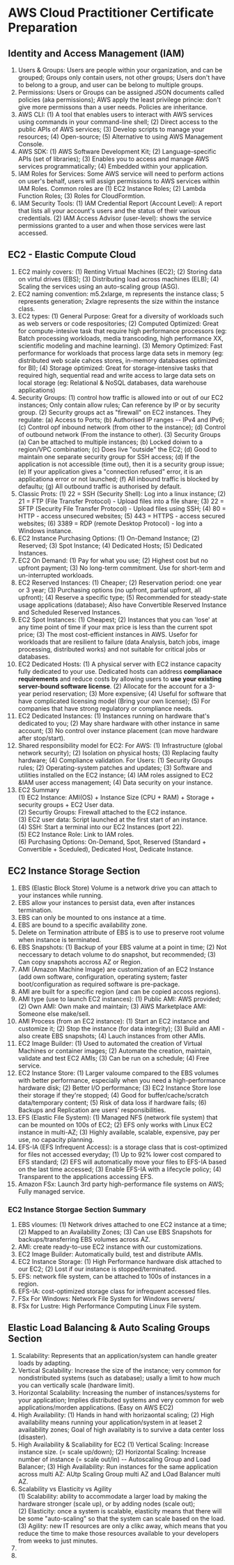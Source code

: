 # AWS Cloud Practitioner Certificate Preparation
## Identity and Access Management (IAM)
1. Users & Groups: Users are people within your organization, and can be grouped; Groups only contain users, not other groups; Users don't have to belong to a group, and user can be belong to multiple groups. 
2. Permissions: Users or Groups can be assigned JSON documents called policies (aka permissions); AWS apply the least privilege princie: don't give more permissons than a user needs. Policies are inheritance. 
3. AWS CLI: (1) A tool that enables users to interact with AWS services using commands in your command-line shell; (2) Direct access to the public APIs of AWS services; (3) Develop scripts to manage your resources; (4) Open-source; (5) Alternative to using AWS Management Console.
4. AWS SDK: (1) AWS Software Development Kit; (2) Language-specific APIs (set of libraries); (3) Enables you to access and manage AWS services programmatically; (4) Embedded within your application. 
5. IAM Roles for Services: Some AWS service will need to perform actions on user's behalf, users will assign permissions to AWS services within IAM Roles. Common roles are (1) EC2 Instance Roles; (2) Lambda Function Roles; (3) Roles for CloudFormtion.
6. IAM Security Tools: (1) IAM Credential Report (Account Level): A report that lists all your account's users and the status of their various credentials. (2) IAM Access Advisor (user-level): shows the service permissions granted to a user and when those services were last accessed.


## EC2 - Elastic Compute Cloud
1. EC2 mainly covers: (1) Renting Virtual Machines (EC2); (2) Storing data on virtul drives (EBS); (3) Distributing load across machines (ELB); (4) Scaling the services using an auto-scaling group (ASG). 
2. EC2 naming convention: m5.2xlarge, m represents the instance class; 5 represents generation; 2xlagre represents the size within the instance class.
3. EC2 types: 
(1) General Purpose: Great for a diversity of workloads such as web servers or code respositories; 
(2) Computed Optimized: Great for compute-intesive task that require high performance processors (eg: Batch processing workloads, media transcoding, high performance XX, scientific modeling and machine learning). 
(3) Memory Optimized: Fast performance for workloads that process large data sets in memory (eg: distributed web scale cahces stores, in-memory databases optimized for BI); 
(4) Storage optimized: Great for storage-intensive tasks that required high, sequential read and write access to large data sets on local storage (eg: Relational & NoSQL databases, data warehouse applications)
4. Security Groups: 
(1) control how traffic is allowed into or out of our EC2 instances; Only contain allow rules; Can reference by IP or by security group.
(2) Security groups act as "firewall" on EC2 instances. They regulate: (a) Access to Ports; (b) Authorised IP ranges -- IPv4 and IPv6; (c) Control opf inbound network (from other to the instance); (d) Control of outbound network (From the instance to other). (3) Security Groups (a) Can be attached to multiple instances; (b) Locked doiwn to a region/VPC combination; (c) Does live "outside" the EC2; (d) Good to maintain one separate security group for SSH access; (d) If the application is not accessible (time out), then it is a security group issue; (e) If your application gives a "connection refused" error, it is an applicationa error or not launched; (f) All inbound traffic is blocked by defaultu; (g) All outbound traffic is authorised by default. 
5. Classic Prots: (1) 22 = SSH (Security Shell): Log into a linux instance; (2) 21 = FTP (File Transfer Protocol) - Upload files into a file share; (3) 22 = SFTP (Security File Transfer Protocol) - Upload files using SSH; (4) 80 = HTTP - access unsecured websites; (5) 443 = HTTPS - access secured websites; (6) 3389 = RDP (remote Desktop Protocol) - log into a Windows instance. 
6. EC2 Instance Purchasing Options: (1) On-Demand Instance; (2) Reserved; (3) Spot Instance; (4) Dedicated Hosts; (5) Dedicated Instances.
7. EC2 On Demand: (1) Pay for what you use; (2) Highest cost but no upfront payment; (3) No long-term commitment. Use for short-term and un-interrupted workloads. 
8. EC2 Reserved Instances: (1) Cheaper; (2) Reservation period: one year or 3 year; (3) Purchasing options (no upfront, partial upfront, all upfront); (4) Reserve a specific type; (5) Recommended for steady-state usage applications (database); Also have Convertible Reserved Instance and Scheduled Reserved Instances. 
9. EC2 Spot Instances: (1) Cheapest; (2) Instances that you can 'lose' at any time point of time if your max price is less than the current spot price; (3) The most cost-efficient instances in AWS. Usefor for workloads that are resilient to failure (data Analysis, batch jobs, image processing, distributed works) and not suitable for critical jobs or databases.
10. EC2 Dedicated Hosts: (1) A physical server with EC2 instance capacity fully dedicated to your use. Dedicated hosts can address **complianace requirements** and reduce costs by allowing users to **use your existing server-bound software license**. (2) Allocate for the account for a 3-year period reservation; (3) More expensive; (4) Useful for software that have complicated licensing model (Bring your own license); (5) For companies that have strong regulatory or compliance needs. 
11. EC2 Dedicated Instances: (1) Instances running on hardware that's dedicated to you; (2) May share hardware with other instance in same account; (3) No control over instance placement (can move hardware after stop/start).
12. Shared responsibility model for EC2: For AWS: (1) Infrastructure (global network security); (2) Isolation on physical hosts; (3) Replacing faulty hardware; (4) Compliance validation. For Users: (1) Security Groups rules; (2) Operating-system patches and updates; (3) Software and utilities installed on the EC2 instance; (4) IAM roles assigned to EC2 &IAM user access management; (4) Data security on your instance.
13. EC2 Summary <br>
(1) EC2 Instance: AMI(OS) + Instance Size (CPU + RAM) + Storage + security groups + EC2 User data.<br>
(2) Securtiy Groups: Firewall attached to the EC2 instance.<br>
(3) EC2 user data: Script launched at the first start of an instance.<br>
(4) SSH: Start a terminal into our EC2 Instances (port 22).<br>
(5) EC2 Instance Role: Link to IAM roles.<br>
(6) Purchasing Options: On-Demand, Spot, Reserved (Standard + Convertible + Sceduled), Dedicated Host, Dedicate Instance.


## EC2 Instance Storage Section
1. EBS (Elastic Block Store) Volume is a network drive you can attach to your instances while running.
2. EBS allow your instances to persist data, even after instances termination.
3. EBS can only be mounted to ons instance at a time.
4. EBS are bound to a specific availability zone.
5. Delete on Termination attribute of EBS is to use to preserve root volume when instance is terminated. 
6. EBS Snapshots: (1) Backup of your EBS valume at a point in time; (2) Not neccessary to detach volume to do snapshot, but recommended; (3) Can copy snapshots accross AZ or Region. 
7. AMI (Amazon Machine Image) are customization of an EC2 Instance (add own software, configuration, operating system; faster boot/configuration as required software is pre-package. 
8. AMI are built for a specific region (and can be copied accoss regions).
9. AMI type (use to launch EC2 instances): (1) Public AMI: AWS provided; (2) Own AMI: Own make and maintain; (3) AWS Marketplace AMI: Someone else make/sell.
10. AMI Process (from an EC2 instance): (1) Start an EC2 instance and customize it; (2) Stop the instance (for data integrity); (3) Build an AMI - also create EBS snapshots; (4) Lauch instances from other AMIs. 
11. EC2 Image Builder: (1) Used to automated the creation of Virtual Machines or container images; (2) Automate the creation, maintain, validate and test EC2 AMIs; (3) Can be run on a schedule; (4) Free service. 
12. EC2 Instance Store: (1) Larger valoume compared to the EBS volumes with better performance, especially when you need a high-performance hardware disk; (2) Better I/O performance; (3) EC2 Instance Store lose their storage if they're stopped; (4) Good for buffer/cache/scratch data/temporary content; (5) Risk of data loss if hardware fails; (6) Backups and Replication are users' responsibilities.
13. EFS (Elastic File System): (1) Managed NFS (network file system) that can be mounted on 100s of EC2; (2) EFS only works with Linux EC2 instance in multi-AZ; (3) Highly available, scalable, expensive, pay per use, no capacity planning.
14. EFS-IA (EFS Infrequent Access): is a storage class that is cost-optimized for files not accessed everyday; (1) Up to 92% lower cost compared to EFS standard; (2) EFS will automatically move your files to EFS-IA based on the last time accessed; (3) Enable EFS-IA with a lifecycle policy; (4) Transparent to the applications accessing EFS. 
15. Amazon FSx: Launch 3rd party high-performance file systems on AWS; Fully managed service. 
### EC2 Instance Storgae Section Summary
1. EBS vloumes: (1) Network drives attached to one EC2 instance at a time; (2) Mapped to an Availability Zones; (3) Can use EBS Snapshots for backups/transferring EBS volumes across AZ. 
2. AMI: create ready-to-use EC2 instance with our customizations.
3. EC2 Image Builder: Automatically build, test and distribute AMIs.
4. EC2 Instance Storage: (1) High Performance hardware disk attached to our EC2; (2) Lost if our instance is stopped/terminated.
5. EFS: network file system, can be attached to 100s of instances in a region.
6. EFS-IA: cost-optimized storage class for infrequent accessed files.
7. FSx For Windows: Network File System for Windows servers/
8. FSx for Lustre: High Performance Computing Linux File system.


## Elastic Load Balancing & Auto Scaling Groups Section
1. Scalability: Represents that an application/system can handle greater loads by adapting.
2. Vertical Scalability: Increase the size of the instance; very common for nondistributed systems (such as database); usally a limit to how much you can vertically scale (hardware limit). 
3. Horizontal Scalability: Increasing the number of instances/systems for your application; Implies distributed systems and very common for web applications/morden applications. (Easy on AWS EC2) 
4. High Availability: (1) Hands in hand with horizaontal scaling; (2) High availability means running your application/system in at leaset 2 availability zones; Goal of high availabity is to survive a data center loss (disaster). 
5. High Availability & Scaliability for EC2 (1) Vertical Scaling: Increase instance size. (= scale up/down); (2) Horizontal Scaling: Increase number of instance (= scale out/in) -- Autoscaling Group and Load Balancer; (3) High Availability: Run instances for the same application across multi AZ: AUtp Scaling Group multi AZ and LOad Balancer multi AZ.
6. Scalability vs Elasticity vs Agility <br>
(1) Scalability: ability to accommodate a larger load by making the hardware stronger (scale up), or by adding nodes (scale out); <br>
(2) Elasticity: once a system is scalable, elasticity means that there will be some "auto-scaling" so that the system can scale based on the load.<br>
(3) Agility: new IT resources are only a clikc away, which means that you reduce the time to make those resources available to your developers from weeks to just minutes.
7. 
8. 
